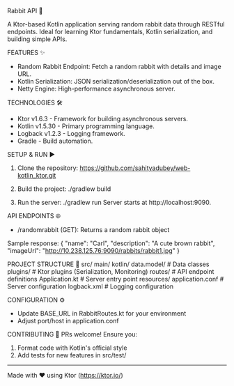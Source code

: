Rabbit API 🐇

A Ktor-based Kotlin application serving random rabbit data through RESTful endpoints. Ideal for learning Ktor fundamentals, Kotlin serialization, and building simple APIs.

FEATURES ✨
- Random Rabbit Endpoint: Fetch a random rabbit with details and image URL.
- Kotlin Serialization: JSON serialization/deserialization out of the box.
- Netty Engine: High-performance asynchronous server.

TECHNOLOGIES 🛠️
- Ktor v1.6.3 - Framework for building asynchronous servers.
- Kotlin v1.5.30 - Primary programming language.
- Logback v1.2.3 - Logging framework.
- Gradle - Build automation.

SETUP & RUN ▶️
1. Clone the repository:
   https://github.com/sahityadubey/web-kotlin_ktor.git

2. Build the project:
   ./gradlew build

3. Run the server:
   ./gradlew run
   Server starts at http://localhost:9090.

API ENDPOINTS 🌐
- /randomrabbit (GET): Returns a random rabbit object

Sample response:
{
  "name": "Carl",
  "description": "A cute brown rabbit",
  "imageUrl": "http://10.238.125.76:9090/rabbits/rabbit1.jpg"
}

PROJECT STRUCTURE 📂
src/
  main/
    kotlin/
      data.model/      # Data classes
      plugins/         # Ktor plugins (Serialization, Monitoring)
      routes/          # API endpoint definitions
      Application.kt   # Server entry point
    resources/
      application.conf # Server configuration
      logback.xml      # Logging configuration

CONFIGURATION ⚙️
- Update BASE_URL in RabbitRoutes.kt for your environment
- Adjust port/host in application.conf

CONTRIBUTING 🤝
PRs welcome! Ensure you:
1. Format code with Kotlin's official style
2. Add tests for new features in src/test/

---
Made with ❤️ using Ktor (https://ktor.io/)

